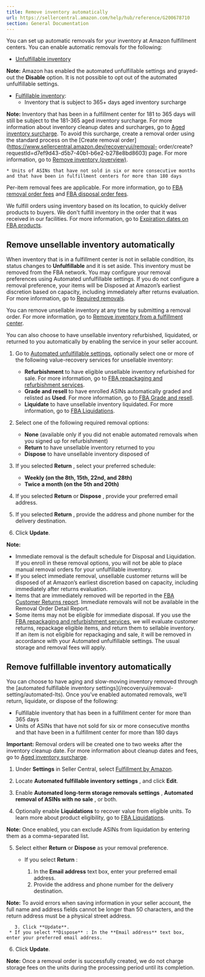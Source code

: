 ```yaml
---
title: Remove inventory automatically
url: https://sellercentral.amazon.com/help/hub/reference/G200678710
section: General Documentation
---
```


You can set up automatic removals for your inventory at Amazon fulfillment
centers. You can enable automatic removals for the following:

  * [Unfulfillable inventory](/recoveryui/removal-setting/automated-unfulfillable?)

**Note:** Amazon has enabled the automated unfulfillable settings and grayed-
out the **Disable** option. It is not possible to opt out of the automated
unfulfillable settings.

  * [Fulfillable inventory](/recoveryui/removal-setting/automated-lts): 
    * Inventory that is subject to 365+ days aged inventory surcharge

**Note:** Inventory that has been in a fulfillment center for 181 to 365 days
will still be subject to the 181-365 aged inventory surcharge. For more
information about inventory cleanup dates and surcharges, go to [Aged
inventory
surcharge](https://www.sellercentral.amazon.dev/gp/help/GJQNPA23YWVA4SBD). To
avoid this surcharge, create a removal order using the standard process on the
[Create removal
order](https://www.sellercentral.amazon.dev/recoveryui/removal-
order/create?requestId=d7ef9d43-d5b7-40b1-b6e2-b278e8bd8603) page. For more
information, go to [Remove inventory
(overview)](https://www.sellercentral.amazon.dev/gp/help/200280650).

    * Units of ASINs that have not sold in six or more consecutive months and that have been in fulfillment centers for more than 180 days

Per-item removal fees are applicable. For more information, go to [FBA removal
order fees](/gp/help/200685050) and [FBA disposal order
fees](/gp/help/5FKTA8LXU4TZPD5).

We fulfill orders using inventory based on its location, to quickly deliver
products to buyers. We don't fulfill inventory in the order that it was
received in our facilities. For more information, go to [Expiration dates on
FBA products](/gp/help/G201003420).

## Remove unsellable inventory automatically

When inventory that is in a fulfillment center is not in sellable condition,
its status changes to **Unfulfillable** and it is set aside. This inventory
must be removed from the FBA network. You may configure your removal
preferences using Automated unfulfillable settings. If you do not configure a
removal preference, your items will be Disposed at Amazon’s earliest
discretion based on capacity, including immediately after returns evaluation.
For more information, go to [Required removals](/gp/help/202000820).

You can remove unsellable inventory at any time by submitting a removal order.
For more information, go to [Remove inventory from a fulfillment
center](/gp/help/201436560).

You can also choose to have unsellable inventory refurbished, liquidated, or
returned to you automatically by enabling the service in your seller account.

  1. Go to [Automated unfulfillable settings](/recoveryui/removal-setting/automated-unfulfillable?), optionally select one or more of the following value-recovery services for unsellable inventory:
     * **Refurbishment** to have eligible unsellable inventory refurbished for sale. For more information, go to [FBA repackaging and refurbishment services](/gp/help/G201505310).
     * **Grade and resell** to have enrolled ASINs automatically graded and relisted as **Used**. For more information, go to [FBA Grade and resell](/help/hub/reference/GUA6RV6UA4DR2MFK).
     * **Liquidate** to have unsellable inventory liquidated. For more information, go to [FBA Liquidations](/gp/help/GYVCG5Q3BEJ6MLMF).

  2. Select one of the following required removal options:
     * **None** (available only if you did not enable automated removals when you signed up for refurbishment)
     * **Return** to have unsellable inventory returned to you
     * **Dispose** to have unsellable inventory disposed of

  3. If you selected **Return** , select your preferred schedule:
     * **Weekly (on the 8th, 15th, 22nd, and 28th)**
     * **Twice a month (on the 5th and 20th)**

  4. If you selected **Return** or **Dispose** , provide your preferred email address.

  5. If you selected **Return** , provide the address and phone number for the delivery destination.

  6. Click **Update**.

**Note:**

  * Immediate removal is the default schedule for Disposal and Liquidation. If you enroll in these removal options, you will not be able to place manual removal orders for your unfulfillable inventory.
  * If you select immediate removal, unsellable customer returns will be disposed of at Amazon’s earliest discretion based on capacity, including immediately after returns evaluation.
  * Items that are immediately removed will be reported in the [FBA Customer Returns report](/reportcentral/CUSTOMER_RETURNS/0). Immediate removals will not be available in the Removal Order Detail Report.
  * Some items may not be eligible for immediate disposal. If you use the [FBA repackaging and refurbishment services](/gp/help/201505310), we will evaluate customer returns, repackage eligible items, and return them to sellable inventory. If an item is not eligible for repackaging and sale, it will be removed in accordance with your Automated unfulfillable settings. The usual storage and removal fees will apply.

##  Remove fulfillable inventory automatically

You can choose to have aging and slow-moving inventory removed through the
[automated fulfillable inventory settings](/recoveryui/removal-
setting/automated-lts). Once you’ve enabled automated removals, we’ll return,
liquidate, or dispose of the following:

  * Fulfillable inventory that has been in a fulfillment center for more than 365 days
  * Units of ASINs that have not sold for six or more consecutive months and that have been in a fulfillment center for more than 180 days

**Important:** Removal orders will be created one to two weeks after the
inventory cleanup date. For more information about cleanup dates and fees, go
to [Aged inventory surcharge](/gp/help/GJQNPA23YWVA4SBD).

  1. Under **Settings** in Seller Central, select [Fulfillment by Amazon](/gp/ssof/configuration/index.html/ref=xx_fbasettings_dnav_xx). 

  2. Locate **Automated fulfillable inventory settings** , and click **Edit**.

  3. Enable **Automated long-term storage removals settings** , **Automated removal of ASINs with no sale** , or both.

  4. Optionally enable **Liquidations** to recover value from eligible units. To learn more about product eligibility, go to [FBA Liquidations](/gp/help/GYVCG5Q3BEJ6MLMF).

**Note:** Once enabled, you can exclude ASINs from liquidation by entering
them as a comma-separated list.

  5. Select either **Return** or **Dispose** as your removal preference.
     * If you select **Return** :  

       1. In the **Email address** text box, enter your preferred email address.
       2. Provide the address and phone number for the delivery destination.

**Note:** To avoid errors when saving information in your seller account, the
full name and address fields cannot be longer than 50 characters, and the
return address must be a physical street address.

       3. Click **Update**.
     * If you select **Dispose** : In the **Email address** text box, enter your preferred email address.

  6. Click **Update**.

**Note:** Once a removal order is successfully created, we do not charge
storage fees on the units during the processing period until its completion.

